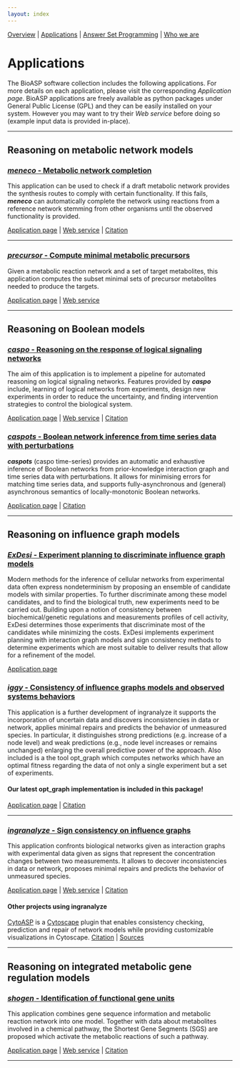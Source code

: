 ```yaml
---
layout: index
---
```

[Overview](https://bioasp.github.io/index.html) \| [Applications](https://bioasp.github.io/apps.html) \| [Answer Set Programming](https://bioasp.github.io/index.html) \| [Who we are](https://bioasp.github.io/index.html)

# Applications
The BioASP software collection includes the following applications. For more details on each application, please visit the corresponding <em>Application page</em>. BioASP applications are freely available as python packages under General Public License (GPL) and they can be easily installed on your system. However you may want to try their <em>Web service</em> before doing so (example input data is provided in-place).

***

## Reasoning on metabolic network models

### [**_meneco_** - Metabolic network completion](https://bioasp.github.io/meneco) ###
This application can be used to check if a draft metabolic network provides the synthesis routes to comply with certain functionality. If this fails, **_meneco_** can automatically complete the network using reactions from a reference network stemming from other organisms until the observed functionality is provided.

[Application page](https://bioasp.github.io/meneco) \| 
[Web service](http://mobyle.genouest.org/cgi-bin/Mobyle/portal.py#forms::meneco) \|  [Citation](http://dx.doi.org/10.1007/978-3-642-40564-8_25)

***

### [**_precursor_** - Compute minimal metabolic precursors](https://bioasp.github.io/precursor) ###
Given a metabolic reaction network and a set of target metabolites, this application computes the subset minimal sets of precursor metabolites needed to produce the targets.

[Application page](https://bioasp.github.io/precursor) \|
[Web service](http://mobyle.genouest.org/cgi-bin/Mobyle/portal.py#forms::precursor)

***

## Reasoning on Boolean models

### [**_caspo_** - Reasoning on the response of logical signaling networks](https://bioasp.github.io/caspo) ###
The aim of this application is to implement a pipeline for automated reasoning on logical signaling networks. Features provided by **_caspo_** include, learning of logical networks from experiments, design new experiments in order to reduce the uncertainty, and finding intervention strategies to control the biological system.

[Application page](https://bioasp.github.io/caspo) \|
[Web service](http://mobyle.genouest.org/cgi-bin/Mobyle/portal.py#forms::caspo-learn) \| [Citation](http://dx.doi.org/10.1093/bioinformatics/btt393)

### [**_caspots_** - Boolean network inference from time series data with perturbations](https://bioasp.github.io/caspots) ###
**_caspots_** (caspo time-series) provides an automatic and exhaustive inference of Boolean networks from prior-knowledge interaction graph and time series data with perturbations. It allows for minimising errors for matching time series data, and supports fully-asynchronous and (general) asynchronous semantics of locally-monotonic Boolean networks.

[Application page](https://bioasp.github.io/caspots) \|
[Citation](http://dx.doi.org/10.1016/j.biosystems.2016.07.009)

***

## Reasoning on influence graph models

### [**_ExDesi_** - Experiment planning to discriminate influence graph models](https://bioasp.github.io/exdesi) ###
Modern methods for the inference of cellular networks from experimental data
often express nondeterminism by proposing an ensemble of candidate models with
similar properties.
To further discriminate among these model candidates, and to find the biological
truth, new experiments need to be carried out.
Building upon a notion of consistency between biochemical/genetic regulations
and measurements profiles of cell activity,
ExDesi determines those experiments that discriminate most of the candidates
while minimizing the costs.
ExDesi implements experiment planning with interaction graph models and sign consistency methods 
to determine experiments which are most suitable to deliver results
that allow for a refinement of the model.

[Application page](https://bioasp.github.io/exdesi)

### [**_iggy_** - Consistency of influence graphs models and observed systems behaviors](https://bioasp.github.io/iggy) ###
This application is a further development of ingranalyze it supports the incorporation of uncertain data and
 discovers inconsistencies in data or network, applies minimal repairs and predicts the behavior of unmeasured species. In particular, it distinguishes strong predictions (e.g. increase of a node level) and
weak predictions (e.g., node level increases or remains unchanged) enlarging the overall predictive power of the approach. Also included is a the tool opt_graph which computes networks which have an optimal fitness regarding the data of not only a single experiment but a set of experiments.
#### Our latest opt_graph implementation is included in this package! ####

[Application page](https://bioasp.github.io/iggy) \|
[Citation](http://dx.doi.org/10.1186/s12859-015-0733-7)

***

### [**_ingranalyze_** - Sign consistency on influence graphs](https://bioasp.github.io/ingranalyze) ###
This application confronts biological networks given as interaction graphs with
experimental data given as signs that represent the concentration changes between two measurements.
It allows to decover inconsistencies in data or network, proposes minimal repairs and
 predicts the behavior of unmeasured species.

[Application page](https://bioasp.github.io/ingranalyze) \| 
[Web service](http://mobyle.genouest.org/cgi-bin/Mobyle/portal.py#forms::ingranalyze) \| [Citation](http://dx.doi.org/10.1007/978-3-540-89982-2_19)


#### Other projects using ingranalyze
[CytoASP](http://dx.doi.org/10.1186/s12918-015-0179-6) is a [Cytoscape](http://www.cytoscape.org/) plugin that enables consistency checking, prediction and repair of network models while providing customizable visualizations in Cytoscape.
[Citation](http://dx.doi.org/10.1186/s12918-015-0179-6) \| 
[Sources](https://bitbucket.org/akittas/cytoasp)

***

## Reasoning on integrated metabolic gene regulation models

### [**_shogen_** - Identification of functional gene units](https://bioasp.github.io/shogen) ###
This application combines gene sequence information and metabolic reaction network into one model.
Together with data about metabolites involved in a chemical pathway,
 the Shortest Gene Segments (SGS) are proposed which activate the metabolic reactions of such a pathway.

[Application page](https://bioasp.github.io/shogen) \|
[Web service](http://mobyle.genouest.org/cgi-bin/Mobyle/portal.py#forms::shogen) \| [Citation](http://dx.doi.org/10.1007/978-3-642-40564-8_21)

***


